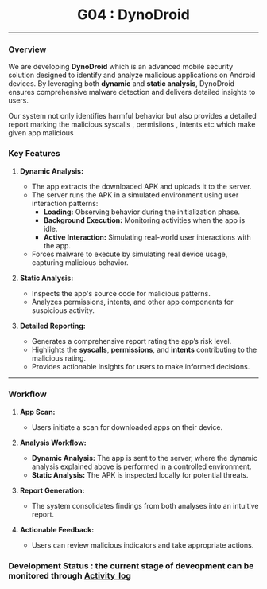# <div align="center">G04 : DynoDroid</div>

---

### Overview

We are developing **DynoDroid** which  is an advanced mobile security solution designed to identify and analyze malicious applications on Android devices. By leveraging both **dynamic** and **static analysis**, DynoDroid ensures comprehensive malware detection and delivers detailed insights to users.  

Our system not only identifies harmful behavior but also provides a detailed report marking the malicious syscalls , permisiions , intents etc which make given app malicious

### Key Features

1. **Dynamic Analysis:**
   - The app extracts the downloaded APK and uploads it to the server.
   - The server runs the APK in a simulated environment using user interaction patterns:
     - **Loading:** Observing behavior during the initialization phase.
     - **Background Execution:** Monitoring activities when the app is idle.
     - **Active Interaction:** Simulating real-world user interactions with the app.
   - Forces malware to execute by simulating real device usage, capturing malicious behavior.

2. **Static Analysis:**
   - Inspects the app's source code for malicious patterns.
   - Analyzes permissions, intents, and other app components for suspicious activity.

3. **Detailed Reporting:**
   - Generates a comprehensive report rating the app’s risk level.
   - Highlights the **syscalls**, **permissions**, and **intents** contributing to the malicious rating.
   - Provides actionable insights for users to make informed decisions.

---

### Workflow

1. **App Scan:**
   - Users initiate a scan for downloaded apps on their device.
   
2. **Analysis Workflow:**
   - **Dynamic Analysis:** The app is sent to the server, where the dynamic analysis explained above  is performed in a controlled environment.
   - **Static Analysis:** The APK is inspected locally for potential threats.

3. **Report Generation:**
   - The system consolidates findings from both analyses into an intuitive report.

4. **Actionable Feedback:**
   - Users can review malicious indicators and take appropriate actions.
  
### Development Status : the current stage of deveopment can be monitored through [Activity_log](https://github.com/Recurse-Official/G04/blob/main/Activity_log.md)

